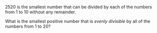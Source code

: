 2520 is the smallest number that can be divided by each of the numbers from 1 to 10 without any remainder.

What is the smallest positive number that is <dfn title="divisible with no remainder">evenly divisible</dfn> by all of the numbers from 1 to 20?
